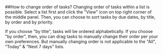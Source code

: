 ##How to change order of tasks?
Changing order of tasks within a list is possible. Select a list first and click the "View" icon on top right corner of the middle panel. Then, you can choose to sort tasks by due dates, by title, by order and by priority.

If you choose "by title", tasks will be ordered alphabetically. If you choose "by order", then, you can drag tasks to manually change their order per your own preferences. But manually changing order is not applicable to the "All", “Today" & "Next 7 days" lists. 
